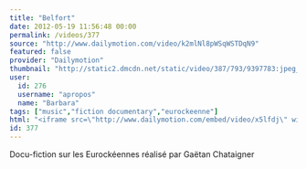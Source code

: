 ```yaml
---
title: "Belfort"
date: 2012-05-19 11:56:48 00:00
permalink: /videos/377
source: "http://www.dailymotion.com/video/k2mlNl8pWSqWSTDqN9"
featured: false
provider: "Dailymotion"
thumbnail: "http://static2.dmcdn.net/static/video/387/793/9397783:jpeg_preview_large.jpg?20110910063515"
user:
  id: 276
  username: "apropos"
  name: "Barbara"
tags: ["music","fiction documentary","eurockeenne"]
html: "<iframe src=\"http://www.dailymotion.com/embed/video/x5lfdj\" width=\"480\" height=\"324\" frameborder=\"0\"></iframe>"
id: 377
---
```


Docu-fiction sur les Eurockéennes réalisé par Gaëtan Chataigner